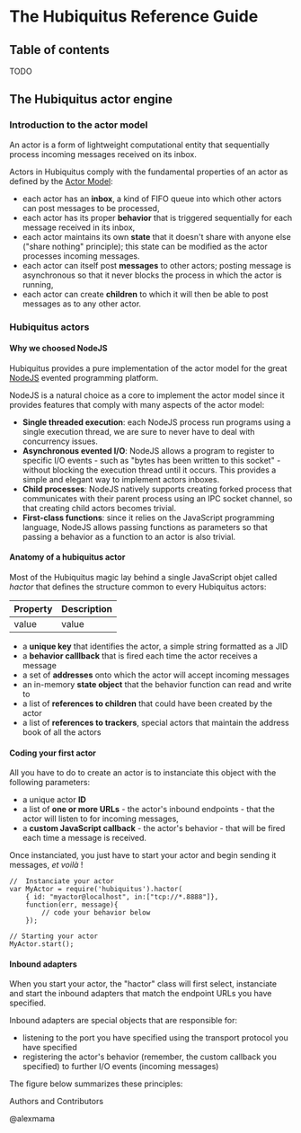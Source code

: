 # The Hubiquitus Reference Guide

## Table of contents
TODO

## The Hubiquitus actor engine

### Introduction to the actor model

An actor is a form of lightweight computational entity that sequentially process incoming messages received on its inbox.

Actors in Hubiquitus comply with the fundamental properties of an actor as defined by the [Actor Model](|http://en.wikipedia.org/wiki/Actor_model):

* each actor has an **inbox**, a kind of FIFO queue into which other actors can post messages to be processed,
* each actor has its proper **behavior** that is triggered sequentially for each message received in its inbox,
* each actor maintains its own **state** that it doesn't share with anyone else ("share nothing" principle); this state can be modified as the actor processes incoming messages.
* each actor can itself post **messages** to other actors; posting message is asynchronous so that it never blocks the process in which the actor is running,
* each actor can create **children** to which it will then be able to post messages as to any other actor.

### Hubiquitus actors

#### Why we choosed NodeJS

Hubiquitus provides a pure implementation of the actor model for the great [NodeJS](http://nodejs.org) evented programming platform.

NodeJS is a natural choice as a core to implement the actor model since it provides features that comply with many aspects of the actor model:

* **Single threaded execution**: each NodeJS process run programs using a single execution thread, we are sure to never have to deal with concurrency issues.
* **Asynchronous evented I/O**: NodeJS allows a program to register to specific I/O events - such as "bytes has been written to this socket" - without blocking the execution thread until it occurs. This provides a simple and elegant way to implement actors inboxes.
* **Child processes**: NodeJS natively supports creating forked process that communicates with their parent process using an IPC socket channel, so that creating child actors becomes trivial.
* **First-class functions**: since it relies on the JavaScript programming language, NodeJS allows passing functions as parameters so that passing a behavior as a function to an actor is also trivial.

#### Anatomy of a hubiquitus actor

Most of the Hubiquitus magic lay behind a single JavaScript objet called *hactor* that defines the structure common to every Hubiquitus actors:

|Property|Description|
|-|-|
|value|value|

* a **unique key** that identifies the actor, a simple string formatted as a JID
* a **behavior calllback** that is fired each time the actor receives a message
* a set of **addresses** onto which the actor will accept incoming messages
* an in-memory **state object** that the behavior function can read and write to
* a list of **references to children** that could have been created by the actor
* a list of **references to trackers**, special actors that maintain the address book of all the actors

#### Coding your first actor

All you have to do to create an actor is to instanciate this object with the following parameters:

* a unique actor **ID**
* a list of **one or more URLs** - the actor's inbound endpoints - that the actor will listen to for incoming messages,
* a **custom JavaScript callback** - the actor's behavior - that will be fired each time a message is received.

Once instanciated, you just have to start your actor and begin sending it messages, *et voilà* !

	// 	Instanciate your actor
	var MyActor = require('hubiquitus').hactor(
		{ id: "myactor@localhost", in:["tcp://*.8888"]},
		function(err, message){
			// code your behavior below
		});

	// Starting your actor
	MyActor.start();

#### Inbound adapters

When you start your actor, the "hactor" class will first select, instanciate and start the inbound adapters that match the endpoint URLs you have specified.

Inbound adapters are special objects that are responsible for:

* listening to the port you have specified using the transport protocol you have specified
* registering the actor's behavior (remember, the custom callback you specified) to further I/O events (incoming messages)

The figure below summarizes these principles:

Authors and Contributors

@alexmama